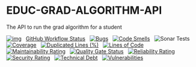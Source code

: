 # EDUC-GRAD-ALGORITHM-API
The API to run the grad algorithm for a student

[![img](https://img.shields.io/badge/Lifecycle-Experimental-339999)](https://github.com/bcgov/repomountie/blob/master/doc/lifecycle-badges.md) &nbsp;
[GitHub Workflow Status](https://img.shields.io/github/workflow/status/bcgov/EDUC-GRAD-ALGORITHM-API/Build) &nbsp; 
[![Bugs](https://sonarcloud.io/api/project_badges/measure?project=bcgov_EDUC-GRAD-ALGORITHM-API&metric=bugs)](https://sonarcloud.io/summary/new_code?id=bcgov_EDUC-GRAD-ALGORITHM-API) &nbsp;
[![Code Smells](https://sonarcloud.io/api/project_badges/measure?project=bcgov_EDUC-GRAD-ALGORITHM-API&metric=code_smells)](https://sonarcloud.io/summary/new_code?id=bcgov_EDUC-GRAD-ALGORITHM-API) &nbsp;
![Sonar Tests](https://img.shields.io/sonar/tests/bcgov_EDUC-GRAD-ALGORITHM-API?compact_message&server=https%3A%2F%2Fsonarcloud.io) &nbsp;
[![Coverage](https://sonarcloud.io/api/project_badges/measure?project=bcgov_EDUC-GRAD-ALGORITHM-API&metric=coverage)](https://sonarcloud.io/summary/new_code?id=bcgov_EDUC-GRAD-ALGORITHM-API) &nbsp;
[![Duplicated Lines (%)](https://sonarcloud.io/api/project_badges/measure?project=bcgov_EDUC-GRAD-ALGORITHM-API&metric=duplicated_lines_density)](https://sonarcloud.io/summary/new_code?id=bcgov_EDUC-GRAD-ALGORITHM-API) &nbsp;
[![Lines of Code](https://sonarcloud.io/api/project_badges/measure?project=educ-grad-algorithm-api&metric=ncloc)](https://sonarcloud.io/summary/new_code?id=educ-grad-algorithm-api) &nbsp;
[![Maintainability Rating](https://sonarcloud.io/api/project_badges/measure?project=educ-grad-algorithm-api&metric=sqale_rating)](https://sonarcloud.io/summary/new_code?id=educ-grad-algorithm-api) &nbsp;
[![Quality Gate Status](https://sonarcloud.io/api/project_badges/measure?project=educ-grad-algorithm-api&metric=alert_status)](https://sonarcloud.io/summary/new_code?id=educ-grad-algorithm-api) &nbsp;
[![Reliability Rating](https://sonarcloud.io/api/project_badges/measure?project=educ-grad-algorithm-api&metric=reliability_rating)](https://sonarcloud.io/summary/new_code?id=educ-grad-algorithm-api) &nbsp;
[![Security Rating](https://sonarcloud.io/api/project_badges/measure?project=educ-grad-algorithm-api&metric=security_rating)](https://sonarcloud.io/summary/new_code?id=educ-grad-algorithm-api) &nbsp;
[![Technical Debt](https://sonarcloud.io/api/project_badges/measure?project=educ-grad-algorithm-api&metric=sqale_index)](https://sonarcloud.io/summary/new_code?id=educ-grad-algorithm-api) &nbsp;
[![Vulnerabilities](https://sonarcloud.io/api/project_badges/measure?project=educ-grad-algorithm-api&metric=vulnerabilities)](https://sonarcloud.io/summary/new_code?id=educ-grad-algorithm-api) &nbsp;


